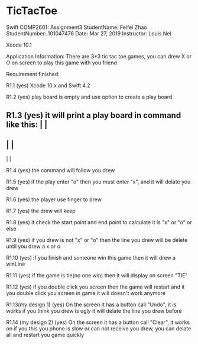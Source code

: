 # TicTacToe
Swift 
COMP2601:    Assignment3
StudentName: Feifei Zhao   
StudentNumber: 101047476
Date:        Mar 27, 2019
Instructor:  Louis Nel


Xcode 10.1



Application Information:
There are 3*3 tic tac toe games, you can drew X or O on screen to play this game with you friend

Requirement finished:

R1.1 (yes) Xcode 10.x and Swift 4.2

R1.2 (yes) play board is empty and use option to create a play board

R1.3 (yes) it will print a play board in command like this:
  |   |  
----------
  |   |  
----------
  |   |  

R1.4 (yes) the command will follow you drew

R1.5 (yes) if the play enter "o" then you must enter "x", and it will delate you drew

R1.6 (yes) the player use finger to drew

R1.7 (yes) the drew will keep

R1.8 (yes) it check the start point and end point to calculate it is "x" or "o" or else

R1.9 (yes) if you drew is not "x" or "o" then the line you drew will be delete until you drew a x or o

R1.10 (yes) if you finish and someone win this game then it will drew a winLine

R1.11 (yes) if the game is tie(no one win) then it will display on screen "TIE"

R1.12 (yes) if you double click you screen then the game will restart and it you double click you screen in game it will doesn't work anymore

R1.13(my design 1)  (yes)
On the screen it has a button call "Undo", it is works if you think you drew is ugly it will delate the line you drew before


R1.14 (my design 2) (yes)
On the screen it has a button call "Clear", it works on if you this you phone is slow or can not receive you drew, you can delate all and restart you game quickly
